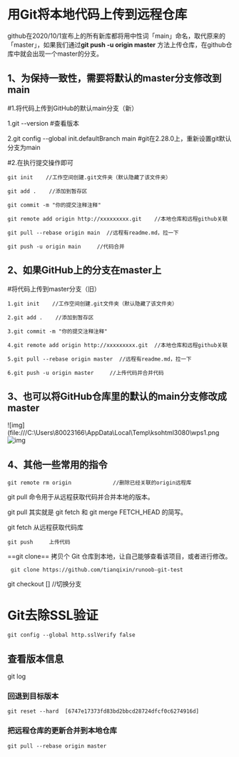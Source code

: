 # 用Git将本地代码上传到远程仓库



​		github在2020/10/1宣布上的所有新库都将用中性词「main」命名，取代原来的「master」，如果我们通过**git push -u origin master** 方法上传仓库，在github仓库中就会出现一个master的分支。



## 1、为保持一致性，需要将默认的master分支修改到main

\#1.将代码上传到GitHub的默认main分支（新）

1.git --version   #查看版本

2.git config --global init.defaultBranch main  #git在2.28.0上，重新设置git默认分支为main

 

\#2.在执行提交操作即可

```
git init    //工作空间创建.git文件夹（默认隐藏了该文件夹）

git add .    //添加到暂存区

git commit -m "你的提交注释注释"

git remote add origin http://xxxxxxxxx.git    //本地仓库和远程github关联

git pull --rebase origin main  //远程有readme.md，拉一下

git push -u origin main     //代码合并
```



## **2、如果GitHub上的分支在master上**

\#将代码上传到master分支（旧）

```
1.git init    //工作空间创建.git文件夹（默认隐藏了该文件夹）

2.git add .    //添加到暂存区

3.git commit -m "你的提交注释注释"

4.git remote add origin http://xxxxxxxxx.git  //本地仓库和远程github关联

5.git pull --rebase origin master  //远程有readme.md，拉一下

6.git push -u origin master     //上传代码并合并代码
```

 

## 3、也可以将GitHub仓库里的默认的main分支修改成master

![img](file:///C:\Users\80023166\AppData\Local\Temp\ksohtml3080\wps1.png![img](file:///C:\Users\80023166\AppData\Local\Temp\ksohtml3080\wps3.jpg) 

 

## 4、其他一些常用的指令

```
git remote rm origin             //删除已经关联的origin远程库
```

git pull  命令用于从远程获取代码并合并本地的版本。

git pull 其实就是 git fetch 和 git merge FETCH_HEAD 的简写。

git fetch 从远程获取代码库

```
git push     上传代码
```

==git clone==  拷贝个 Git 仓库到本地，让自己能够查看该项目，或者进行修改。

```
 git clone https://github.com/tianqixin/runoob-git-test
```

git checkout []     //切换分支



# Git去除SSL验证

```
git config --global http.sslVerify false
```





## 查看版本信息

git  log



### 回退到目标版本

```
git reset --hard  [6747e17373fd83bd2bbcd28724dfcf0c6274916d]
```



### 把远程仓库的更新合并到本地仓库

```
git pull --rebase origin master
```





































